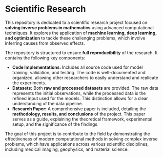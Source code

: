 # Scientific Research
This repository is dedicated to a scientific research project focused on **solving inverse problems in mathematics** using advanced computational techniques. It explores the application of **machine learning, deep learning, and optimization** to tackle these challenging problems, which involve inferring causes from observed effects.

The repository is structured to ensure **full reproducibility** of the research. It contains the following key components:

* **Code Implementations:** Includes all source code used for model training, validation, and testing. The code is well-documented and organized, allowing other researchers to easily understand and replicate the experiments.
* **Datasets:** Both **raw and processed datasets** are provided. The raw data represents the initial observations, while the processed data is the refined input used for the models. This distinction allows for a clear understanding of the data pipeline.
* **Research Paper:** A comprehensive paper is included, detailing the **methodology, results, and conclusions** of the project. This paper serves as a guide, explaining the theoretical framework, experimental setup, and the significance of the findings.

The goal of this project is to contribute to the field by demonstrating the effectiveness of modern computational methods in solving complex inverse problems, which have applications across various scientific disciplines, including medical imaging, geophysics, and material science.

